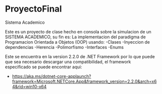 # ProyectoFinal
Sistema Academico

Este es un proyecto de clase hecho en consola sobre la simulacion de un SISTEMA ACADEMICO, su fin es:
La implementacion del paradigma de Programacion Orientada a Objetos (OOP) usando:
-Clases
-Inyeccion de dependencias
-Herencia
-Polimorfismo
-Interfaces
-Enums

Este se encuentra en la version 2.2.0 de .NET Framework por lo que puede que sea necesario descargar una compatibilidad,
el framework especificado se puede encontrar aqui:
 - https://aka.ms/dotnet-core-applaunch?framework=Microsoft.NETCore.App&framework_version=2.2.0&arch=x64&rid=win10-x64
